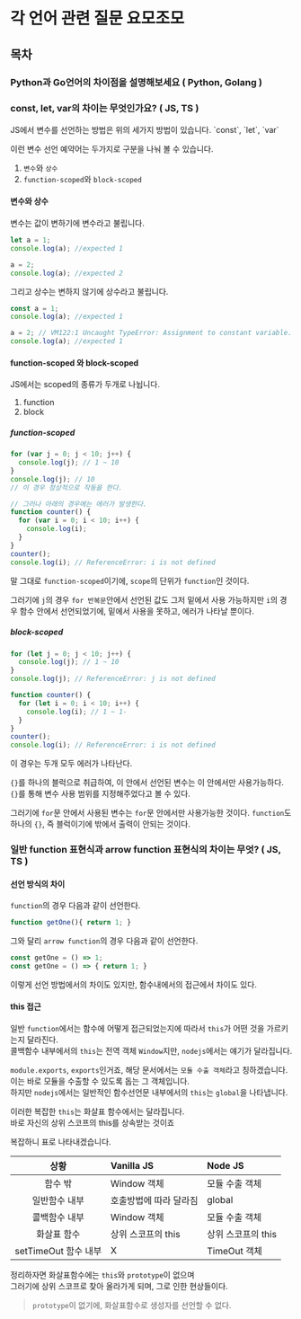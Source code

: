 # 각 언어 관련 질문 요모조모

## 목차

### Python과 Go언어의 차이점을 설명해보세요 ( Python, Golang )

<Detail>

</Detail>

### const, let, var의 차이는 무엇인가요? ( JS, TS )

<Detail>
JS에서 변수를 선언하는 방법은 위의 세가지 방법이 있습니다.
`const`, `let`, `var`

이런 변수 선언 예약어는 두가지로 구분을 나눠 볼 수 있습니다.

1. `변수`와 `상수`
2. `function-scoped`와 `block-scoped`

#### 변수와 상수

변수는 값이 변하기에 변수라고 불립니다.

```js
let a = 1;
console.log(a); //expected 1

a = 2;
console.log(a); //expected 2
```

그리고 상수는 변하지 않기에 상수라고 불립니다.

```js
const a = 1;
console.log(a); //expected 1

a = 2; // VM122:1 Uncaught TypeError: Assignment to constant variable.
console.log(a); //expected 1
```

#### **function-scoped** 와 **block-scoped**

JS에서는 scoped의 종류가 두개로 나뉩니다.

1. function
2. block

##### function-scoped

```js
for (var j = 0; j < 10; j++) {
  console.log(j); // 1 ~ 10
}
console.log(j); // 10
// 이 경우 정상적으로 작동을 한다.

// 그러나 아래의 경우에는 에러가 발생한다.
function counter() {
  for (var i = 0; i < 10; i++) {
    console.log(i);
  }
}
counter();
console.log(i); // ReferenceError: i is not defined
```

말 그대로 `function-scoped`이기에, `scope`의 단위가 `function`인 것이다.

그러기에 `j`의 경우 `for 반복문`안에서 선언된 값도 그저 밑에서 사용 가능하지만
`i`의 경우 함수 안에서 선언되었기에, 밑에서 사용을 못하고, 에러가 나타날 뿐이다.

##### block-scoped

```js
for (let j = 0; j < 10; j++) {
  console.log(j); // 1 ~ 10
}
console.log(j); // ReferenceError: j is not defined

function counter() {
  for (let i = 0; i < 10; i++) {
    console.log(i); // 1 ~ 1-
  }
}
counter();
console.log(i); // ReferenceError: i is not defined
```

이 경우는 두개 모두 에러가 나타난다.

`{}`를 하나의 블럭으로 취급하여, 이 안에서 선언된 변수는 이 안에서만 사용가능하다.
`{}`를 통해 변수 사용 범위를 지정해주었다고 볼 수 있다.

그러기에 `for`문 안에서 사용된 변수는 `for`문 안에서만 사용가능한 것이다.
`function`도 하나의 `{}`, 즉 블럭이기에 밖에서 출력이 안되는 것이다.

</Detail>

### 일반 function 표현식과 arrow function 표현식의 차이는 무엇? ( JS, TS )

<Detail>

  #### 선언 방식의 차이
  
  `function`의 경우 다음과 같이 선언한다.
  ```js
  function getOne(){ return 1; }
  ```
  
  그와 달리 `arrow function`의 경우 다음과 같이 선언한다.
  ```js
  const getOne = () => 1;
  const getOne = () => { return 1; }
  ```
  
  이렇게 선언 방법에서의 차이도 있지만, 함수내에서의 접근에서 차이도 있다.
  
  #### this 접근
  
  일반 `function`에서는 함수에 어떻게 접근되었는지에 따라서 `this`가 어떤 것을 가르키는지 달라진다.   
  콜백함수 내부에서의 `this`는 전역 객체 `Window`지만, `nodejs`에서는 얘기가 달라집니다.  
  
  `module.exports`, `exports`인거죠, 해당 문서에서는 `모듈 수출 객체`라고 칭하겠습니다.  
  이는 바로 모듈을 수출할 수 있도록 돕는 그 객체입니다.  
  하지만 `nodejs`에서는 일반적인 함수선언문 내부에서의 `this`는 `global`을 나타냅니다.  
  
  이러한 복잡한 `this`는 화살표 함수에서는 달라집니다.  
  바로 자신의 상위 스코프의 this를 상속받는 것이죠  
  
  복잡하니 표로 나타내겠습니다.  
  
  |상황| Vanilla JS | Node JS |
  |:--:|:----|:----|
  |함수 밖 | Window 객체 | 모듈 수출 객체 |
  | 일반함수 내부 | 호출방법에 따라 달라짐 | global |
  | 콜백함수 내부 | Window 객체 | 모듈 수출 객체 |
  | 화살표 함수 | 상위 스코프의 this | 상위 스코프의 this |
  | setTimeOut 함수 내부 | X | TimeOut 객체 |
  
  정리하자면 화살표함수에는 `this`와 `prototype`이 없으며  
  그러기에 상위 스코프로 찾아 올라가게 되며, 그로 인한 현상들이다.  
  
  > `prototype`이 없기에, 화살표함수로 생성자를 선언할 수 없다.
  
</Detail>
